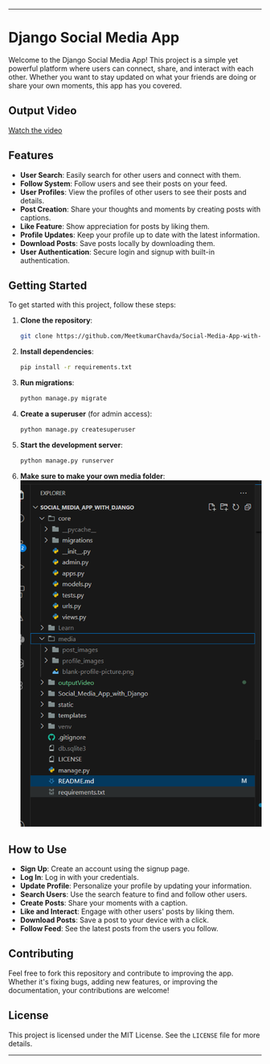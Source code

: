 
---

# Django Social Media App

Welcome to the Django Social Media App! This project is a simple yet powerful platform where users can connect, share, and interact with each other. Whether you want to stay updated on what your friends are doing or share your own moments, this app has you covered.

## Output Video
[Watch the video](outputVideo/SocialApp%20Output.mp4)

## Features

- **User Search**: Easily search for other users and connect with them.
- **Follow System**: Follow users and see their posts on your feed.
- **User Profiles**: View the profiles of other users to see their posts and details.
- **Post Creation**: Share your thoughts and moments by creating posts with captions.
- **Like Feature**: Show appreciation for posts by liking them.
- **Profile Updates**: Keep your profile up to date with the latest information.
- **Download Posts**: Save posts locally by downloading them.
- **User Authentication**: Secure login and signup with built-in authentication.

## Getting Started

To get started with this project, follow these steps:

1. **Clone the repository**:
    ```bash
    git clone https://github.com/MeetkumarChavda/Social-Media-App-with-Django.git
    ```
2. **Install dependencies**:
    ```bash
    pip install -r requirements.txt
    ```
3. **Run migrations**:
    ```bash
    python manage.py migrate
    ```
4. **Create a superuser** (for admin access):
    ```bash
    python manage.py createsuperuser
    ```
5. **Start the development server**:
    ```bash
    python manage.py runserver
    ```
6. **Make sure to make your own media folder**:
    ![Structure of files](structure.png)

## How to Use

- **Sign Up**: Create an account using the signup page.
- **Log In**: Log in with your credentials.
- **Update Profile**: Personalize your profile by updating your information.
- **Search Users**: Use the search feature to find and follow other users.
- **Create Posts**: Share your moments with a caption.
- **Like and Interact**: Engage with other users' posts by liking them.
- **Download Posts**: Save a post to your device with a click.
- **Follow Feed**: See the latest posts from the users you follow.

## Contributing

Feel free to fork this repository and contribute to improving the app. Whether it's fixing bugs, adding new features, or improving the documentation, your contributions are welcome!

## License

This project is licensed under the MIT License. See the `LICENSE` file for more details.

---

